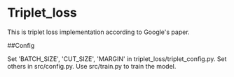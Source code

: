 # Triplet_loss

This is triplet loss implementation according to Google's paper.

##Config

Set 'BATCH_SIZE', 'CUT_SIZE', 'MARGIN' in triplet_loss/triplet_config.py.
Set others in src/config.py.
Use src/train.py to train the model.
